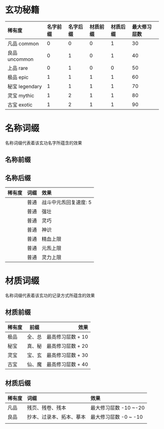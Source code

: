 # 玄功秘籍

| 稀有度         | 名字前缀 | 名字后缀 | 材质前缀 | 材质后缀 | 最大修习层数 |
| :------------- | :------- | :------- | :------- | :------- | :----------- |
| 凡品 common    | 0        | 0        | 0        | 1        | 30           |
| 良品 uncommon  | 0        | 1        | 0        | 1        | 40           |
| 上品 rare      | 0        | 1        | 0        | 0        | 50           |
| 极品 epic      | 1        | 1        | 1        | 1        | 60           |
| 秘宝 legendary | 1        | 1        | 1        | 1        | 70           |
| 灵宝 mythic    | 1        | 2        | 1        | 1        | 80           |
| 古宝 exotic    | 1        | 2        | 1        | 1        | 90           |

# 名称词缀

名称词缀代表着该玄功名字所蕴含的效果

## 名称前缀

## 名称后缀

| 稀有度 | 词缀 | 效果                  |
| :----- | :--- | :-------------------- |
|        | 普通 | 战斗中元炁回复速度: 5 |
|        | 普通 | 强壮                  |
|        | 普通 | 灵巧                  |
|        | 普通 | 神识                  |
|        | 普通 | 精血上限              |
|        | 普通 | 元炁上限              |
|        | 普通 | 灵力上限              |

# 材质词缀

名称词缀代表着该玄功的记录方式所蕴含的效果

## 材质前缀

| 稀有度 |  前缀  |              效果 |
| :----- | :----: | ----------------: |
| 极品   | 全、总 | 最高修习层数 + 10 |
| 秘宝   | 真、秘 | 最高修习层数 + 20 |
| 灵宝   | 宝、玄 | 最高修习层数 + 30 |
| 古宝   | 仙、魔 | 最高修习层数 + 40 |

## 材质后缀

| 稀有度 | 词缀                     | 效果                  |
| :----- | :----------------------- | :-------------------- |
| 凡品   | 残页、残卷、残本         | 最大修习层数 -10 ~-20 |
| 良品   | 抄本、过录本、拓本、摹本 | 最大修习层数 -0 ~ -10 |
|        |                          |                       |
